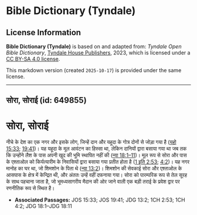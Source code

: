 # Bible Dictionary (Tyndale)

## License Information

**Bible Dictionary (Tyndale)** is based on and adapted from: _Tyndale Open Bible Dictionary_, [Tyndale House Publishers](https://tyndaleopenresources.com/), 2023, which is licensed under a [CC BY-SA 4.0 license](https://creativecommons.org/licenses/by-sa/4.0/legalcode.en).

This markdown version (created `2025-10-17`) is provided under the same license.



--------------------------------

## सोरा, सोराई (id: 649855)

सोरा, सोराई
===========

नीचे के देश का एक नगर और इसके लोग, जिन्हें दान और यहूदा के गोत्र दोनों से जोड़ा गया है ([यहो 15:33](https://ref.ly/Josh15:33); [19:41](https://ref.ly/Josh19:41))। यह यहूदा के मूल आवंटन का हिस्सा था, लेकिन दानियों द्वारा बसाया गया था जब तक कि उन्होंने लैश के पास अपनी खुद की भूमि स्थापित नहीं की ([न्या 18:1–11](https://ref.ly/Judg18:1-Judg18:11))। मूल रूप से सोरा और पास के एश्ताओल को किर्यत्यारीम के निवासियों द्वारा बसाया गया प्रतीत होता है ([1 इति 2:53](https://ref.ly/1Chr2:53); [4:2](https://ref.ly/1Chr4:2))। यह नगर मानोह का घर था, जो शिमशोन के पिता थे ([न्या 13:2](https://ref.ly/Judg13:2))। शिमशोन की सेवकाई सोरा और एश्ताओल के आसपास के क्षेत्र में केन्द्रित थी, और अंततः उन्हें वहीं दफनाया गया। सोरा को पारम्परिक रूप से तेल सूरह के साथ पहचाना जाता है, जो भूमध्यसागरीय मैदान की ओर जाने वाली एक बड़ी तराई के प्रवेश द्वार पर रणनीतिक रूप से स्थित है।

* **Associated Passages:** JOS 15:33; JOS 19:41; JDG 13:2; 1CH 2:53; 1CH 4:2; JDG 18:1–JDG 18:11

